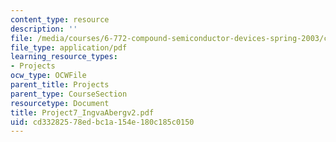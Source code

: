 ```yaml
---
content_type: resource
description: ''
file: /media/courses/6-772-compound-semiconductor-devices-spring-2003/cd33282578edbc1a154e180c185c0150_Project7_IngvaAbergv2.pdf
file_type: application/pdf
learning_resource_types:
- Projects
ocw_type: OCWFile
parent_title: Projects
parent_type: CourseSection
resourcetype: Document
title: Project7_IngvaAbergv2.pdf
uid: cd332825-78ed-bc1a-154e-180c185c0150
---
```

